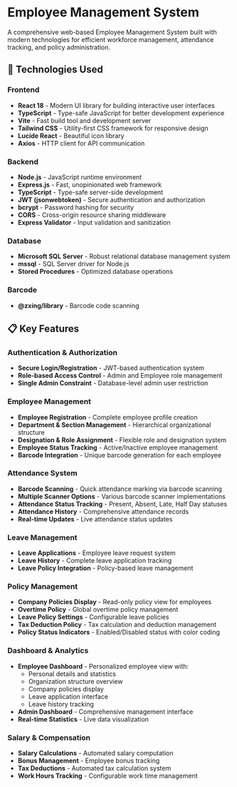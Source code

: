 # Employee Management System

A comprehensive web-based Employee Management System built with modern technologies for efficient workforce management, attendance tracking, and policy administration.

## 🚀 Technologies Used

### Frontend
- **React 18** - Modern UI library for building interactive user interfaces
- **TypeScript** - Type-safe JavaScript for better development experience
- **Vite** - Fast build tool and development server
- **Tailwind CSS** - Utility-first CSS framework for responsive design
- **Lucide React** - Beautiful icon library
- **Axios** - HTTP client for API communication

### Backend
- **Node.js** - JavaScript runtime environment
- **Express.js** - Fast, unopinionated web framework
- **TypeScript** - Type-safe server-side development
- **JWT (jsonwebtoken)** - Secure authentication and authorization
- **bcrypt** - Password hashing for security
- **CORS** - Cross-origin resource sharing middleware
- **Express Validator** - Input validation and sanitization

### Database
- **Microsoft SQL Server** - Robust relational database management system
- **mssql** - SQL Server driver for Node.js
- **Stored Procedures** - Optimized database operations

### Barcode
- **@zxing/library** - Barcode code scanning

## 📋 Key Features

### Authentication & Authorization
- **Secure Login/Registration** - JWT-based authentication system
- **Role-based Access Control** - Admin and Employee role management
- **Single Admin Constraint** - Database-level admin user restriction

### Employee Management
- **Employee Registration** - Complete employee profile creation
- **Department & Section Management** - Hierarchical organizational structure
- **Designation & Role Assignment** - Flexible role and designation system
- **Employee Status Tracking** - Active/Inactive employee management
- **Barcode Integration** - Unique barcode generation for each employee

### Attendance System
- **Barcode Scanning** - Quick attendance marking via barcode scanning
- **Multiple Scanner Options** - Various barcode scanner implementations
- **Attendance Status Tracking** - Present, Absent, Late, Half Day statuses
- **Attendance History** - Comprehensive attendance records
- **Real-time Updates** - Live attendance status updates

### Leave Management
- **Leave Applications** - Employee leave request system
- **Leave History** - Complete leave application tracking
- **Leave Policy Integration** - Policy-based leave management

### Policy Management
- **Company Policies Display** - Read-only policy view for employees
- **Overtime Policy** - Global overtime policy management
- **Leave Policy Settings** - Configurable leave policies
- **Tax Deduction Policy** - Tax calculation and deduction management
- **Policy Status Indicators** - Enabled/Disabled status with color coding

### Dashboard & Analytics
- **Employee Dashboard** - Personalized employee view with:
  - Personal details and statistics
  - Organization structure overview
  - Company policies display
  - Leave application interface
  - Leave history tracking
- **Admin Dashboard** - Comprehensive management interface
- **Real-time Statistics** - Live data visualization

### Salary & Compensation
- **Salary Calculations** - Automated salary computation
- **Bonus Management** - Employee bonus tracking
- **Tax Deductions** - Automated tax calculation system
- **Work Hours Tracking** - Configurable work time management
